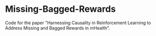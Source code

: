 # Missing-Bagged-Rewards
Code for the paper "Harnessing Causality in Reinforcement Learning to Address Missing and Bagged Rewards in mHealth".
